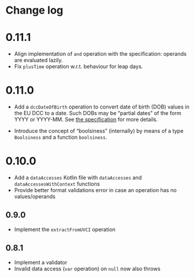 # Change log

# 0.11.1

* Align implementation of `and` operation with the specification: operands are evaluated lazily.
* Fix `plusTime` operation w.r.t. behaviour for leap days.


# 0.11.0

* Add a `dccDateOfBirth` operation to convert date of birth (DOB) values in the EU DCC to a date.
  Such DOBs may be “partial dates” of the form YYYY or YYYY-MM.
  See [the specification](../specification/README.md#) for more details.

* Introduce the concept of “boolsiness” (internally) by means of a type `Boolsiness` and a function `boolsiness`.


# 0.10.0

* Add a `dataAccesses` Kotlin file with `dataAccesses` and `dataAccessesWithContext` functions
* Provide better format validations error in case an operation has no values/operands


## 0.9.0

* Implement the `extractFromUVCI` operation


## 0.8.1

* Implement a validator
* Invalid data access (`var` operation) on `null` now also throws

